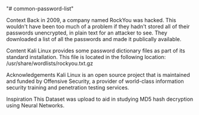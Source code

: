 "# common-password-list" 

Context
Back in 2009, a company named RockYou was hacked. This wouldn't have been too much of a problem if they hadn't stored all of their passwords unencrypted, in plain text for an attacker to see. They downloaded a list of all the passwords and made it publically available.

Content
Kali Linux provides some password dictionary files as part of its standard installation. This file is located in the following location: /usr/share/wordlists/rockyou.txt.gz

Acknowledgements
Kali Linux is an open source project that is maintained and funded by Offensive Security, a provider of world-class information security training and penetration testing services.

Inspiration
This Dataset was upload to aid in studying MD5 hash decryption using Neural Networks.